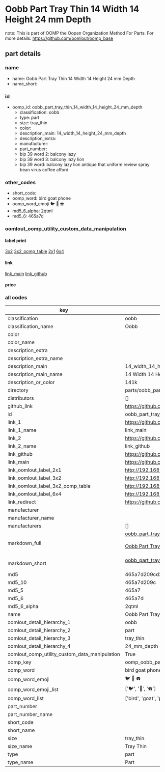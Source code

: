# Oobb Part Tray Thin 14 Width 14 Height 24 mm Depth  

note: This is part of OOMP the Oopen Organization Method For Parts. For more details: https://github.com/oomlout/oomp_base

##  part details
  







### name
* name: Oobb Part Tray Thin 14 Width 14 Height 24 mm Depth
* name_short: 
### id
* oomp_id: oobb_part_tray_thin_14_width_14_height_24_mm_depth
  * classification: oobb
  * type: part
  * size: tray_thin
  * color: 
  * description_main: 14_width_14_height_24_mm_depth
  * description_extra: 
  * manufacturer: 
  * part_number: 
  * bip 39 word 2: balcony lazy
  * bip 39 word 3: balcony lazy lion
  * bip 39 word: balcony lazy lion antique that uniform review spray bean virus coffee afford

### other_codes
* short_code: 
* oomp_word: bird goat phone
* oomp_word_emoji :bird: :goat: :phone:
* md5_6_alpha: 2qtml
* md5_6: 465a7d






### oomlout_oomp_utility_custom_data_manipulation
#### label print
[3x2](http://192.168.1.245:1112/?label=oomp%202qtml)
[3x2_oomp_table](http://192.168.1.108:1112/?label=oomp%202qtml)
[2x1](http://192.168.1.242:1112/?label=oomp%202qtml)
[6x4](http://192.168.1.55:1112/?label=oomp%202qtml)    

#### link

[link_main](https://github.com/oomlout/oomlout_oomp_version_1_messy/tree/main/parts/oobb_part_tray_thin_14_width_14_height_24_mm_depth) [link_github](https://github.com/oomlout/oomlout_oomp_version_1_messy/tree/main/parts/oobb_part_tray_thin_14_width_14_height_24_mm_depth)                             

#### price







### all codes 
| key | value |  
| --- | --- |  
| classification | oobb |  
| classification_name | Oobb |  
| color |  |  
| color_name |  |  
| description_extra |  |  
| description_extra_name |  |  
| description_main | 14_width_14_height_24_mm_depth |  
| description_main_name | 14 Width 14 Height 24 mm Depth |  
| description_or_color | 141k |  
| directory | parts/oobb_part_tray_thin_14_width_14_height_24_mm_depth |  
| distributors | [] |  
| github_link | https://github.com/oomlout/oomlout_oomp_part_src/tree/main/parts/oobb_part_tray_thin_14_width_14_height_24_mm_depth |  
| id | oobb_part_tray_thin_14_width_14_height_24_mm_depth |  
| link_1 | https://github.com/oomlout/oomlout_oomp_version_1_messy/tree/main/parts/oobb_part_tray_thin_14_width_14_height_24_mm_depth |  
| link_1_name | link_main |  
| link_2 | https://github.com/oomlout/oomlout_oomp_version_1_messy/tree/main/parts/oobb_part_tray_thin_14_width_14_height_24_mm_depth |  
| link_2_name | link_github |  
| link_github | https://github.com/oomlout/oomlout_oomp_version_1_messy/tree/main/parts/oobb_part_tray_thin_14_width_14_height_24_mm_depth |  
| link_main | https://github.com/oomlout/oomlout_oomp_version_1_messy/tree/main/parts/oobb_part_tray_thin_14_width_14_height_24_mm_depth |  
| link_oomlout_label_2x1 | http://192.168.1.242:1112/?label=oomp%202qtml |  
| link_oomlout_label_3x2 | http://192.168.1.245:1112/?label=oomp%202qtml |  
| link_oomlout_label_3x2_oomp_table | http://192.168.1.108:1112/?label=oomp%202qtml |  
| link_oomlout_label_6x4 | http://192.168.1.55:1112/?label=oomp%202qtml |  
| link_redirect | https://github.com/oomlout/oomlout_oomp_version_1_messy/tree/main/parts/oobb_part_tray_thin_14_width_14_height_24_mm_depth |  
| manufacturer |  |  
| manufacturer_name |  |  
| manufacturers | [] |  
| markdown_full | [oobb_part_tray_thin_14_width_14_height_24_mm_depth](none)<br>[](none)<br>[Oobb Part Tray Thin 14 Width 14 Height 24 Mm Depth](none)<br><br> |  
| markdown_short | [oobb_part_tray_thin_14_width_14_height_24_mm_depth](none)<br><br> |  
| md5 | 465a7d209cd2f713b5eff09f045f988e |  
| md5_10 | 465a7d209c |  
| md5_5 | 465a7 |  
| md5_6 | 465a7d |  
| md5_6_alpha | 2qtml |  
| name | Oobb Part Tray Thin 14 Width 14 Height 24 mm Depth |  
| oomlout_detail_hierarchy_1 | oobb |  
| oomlout_detail_hierarchy_2 | part |  
| oomlout_detail_hierarchy_3 | tray_thin |  
| oomlout_detail_hierarchy_4 | 24_mm_depth |  
| oomlout_oomp_utility_custom_data_manipulation | True |  
| oomp_key | oomp_oobb_part_tray_thin_14_width_14_height_24_mm_depth |  
| oomp_word | bird goat phone |  
| oomp_word_emoji | :bird: :goat: :phone: |  
| oomp_word_emoji_list | [':bird:', ':goat:', ':phone:'] |  
| oomp_word_list | ['bird', 'goat', 'phone'] |  
| part_number |  |  
| part_number_name |  |  
| short_code |  |  
| short_name |  |  
| size | tray_thin |  
| size_name | Tray Thin |  
| type | part |  
| type_name | Part |  
